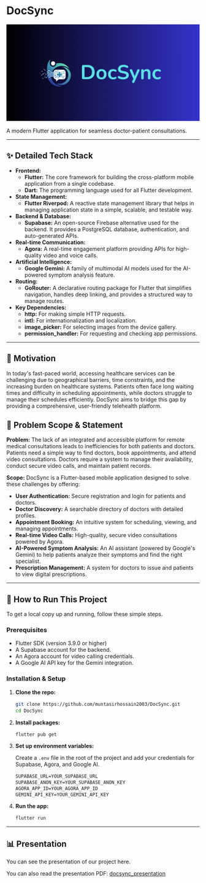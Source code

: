 # DocSync

![DocSync Banner](assets/DocSync.png)

A modern Flutter application for seamless doctor-patient consultations.

---

## ✨ Detailed Tech Stack

- **Frontend:**
  - **Flutter:** The core framework for building the cross-platform mobile application from a single codebase.
  - **Dart:** The programming language used for all Flutter development.
- **State Management:**
  - **Flutter Riverpod:** A reactive state management library that helps in managing application state in a simple, scalable, and testable way.
- **Backend & Database:**
  - **Supabase:** An open-source Firebase alternative used for the backend. It provides a PostgreSQL database, authentication, and auto-generated APIs.
- **Real-time Communication:**
  - **Agora:** A real-time engagement platform providing APIs for high-quality video and voice calls.
- **Artificial Intelligence:**
  - **Google Gemini:** A family of multimodal AI models used for the AI-powered symptom analysis feature.
- **Routing:**
  - **GoRouter:** A declarative routing package for Flutter that simplifies navigation, handles deep linking, and provides a structured way to manage routes.
- **Key Dependencies:**
  - **http:** For making simple HTTP requests.
  - **intl:** For internationalization and localization.
  - **image_picker:** For selecting images from the device gallery.
  - **permission_handler:** For requesting and checking app permissions.

---

## 🎯 Motivation

In today's fast-paced world, accessing healthcare services can be challenging due to geographical barriers, time constraints, and the increasing burden on healthcare systems. Patients often face long waiting times and difficulty in scheduling appointments, while doctors struggle to manage their schedules efficiently. DocSync aims to bridge this gap by providing a comprehensive, user-friendly telehealth platform.

## 📝 Problem Scope & Statement

**Problem:** The lack of an integrated and accessible platform for remote medical consultations leads to inefficiencies for both patients and doctors. Patients need a simple way to find doctors, book appointments, and attend video consultations. Doctors require a system to manage their availability, conduct secure video calls, and maintain patient records.

**Scope:** DocSync is a Flutter-based mobile application designed to solve these challenges by offering:

- **User Authentication:** Secure registration and login for patients and doctors.
- **Doctor Discovery:** A searchable directory of doctors with detailed profiles.
- **Appointment Booking:** An intuitive system for scheduling, viewing, and managing appointments.
- **Real-time Video Calls:** High-quality, secure video consultations powered by Agora.
- **AI-Powered Symptom Analysis:** An AI assistant (powered by Google's Gemini) to help patients analyze their symptoms and find the right specialist.
- **Prescription Management:** A system for doctors to issue and patients to view digital prescriptions.

---

## 🚀 How to Run This Project

To get a local copy up and running, follow these simple steps.

### Prerequisites

- Flutter SDK (version 3.9.0 or higher)
- A Supabase account for the backend.
- An Agora account for video calling credentials.
- A Google AI API key for the Gemini integration.

### Installation & Setup

1. **Clone the repo:**

   ```sh
   git clone https://github.com/muntasirhossain2003/DocSync.git
   cd DocSync
   ```

2. **Install packages:**

   ```sh
   flutter pub get
   ```

3. **Set up environment variables:**

   Create a `.env` file in the root of the project and add your credentials for Supabase, Agora, and Google AI.

   ```env
   SUPABASE_URL=YOUR_SUPABASE_URL
   SUPABASE_ANON_KEY=YOUR_SUPABASE_ANON_KEY
   AGORA_APP_ID=YOUR_AGORA_APP_ID
   GEMINI_API_KEY=YOUR_GEMINI_API_KEY
   ```

4. **Run the app:**

   ```sh
   flutter run
   ```

---

## 📊 Presentation

You can see the presentation of our project here.

You can also read the presentation PDF: [docsync_presentation](docs/docsync_presentation.pdf)


